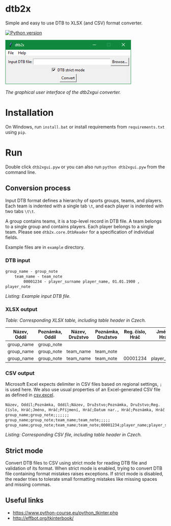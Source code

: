 # dtb2x
Simple and easy to use DTB to XLSX (and CSV) format converter.

[![Python version](https://img.shields.io/badge/Python-3-blue.svg?style=flat-square)](https://www.python.org/)

![dtb2xgui](doc/dtb2xgui.png)

*The graphical user interface of the dtb2xgui converter.*

# Installation

On Windows, run `install.bat` or install requirements from `requirements.txt` using `pip`.

# Run

Double click `dtb2xgui.pyw` or you can also run `python dtb2xgui.pyw` from the command line.

## Conversion process

Input DTB format defines a hierarchy of sports groups, teams, and players. Each team is indented with a single tab `\t`,
and each player is indented with two tabs `\t\t`.

A group contains teams, it is a top-level record in DTB file. A team belongs to a single group and contains players.
Each player belongs to a single team. Please see `dtb2x.core.DtbReader` for a specification of individual fields.

Example files are in `example` directory.

### DTB input

~~~
group_name - group_note
	team_name - team_note
		00001234 - player_surname player_name, 01.01.1900 , player_note
~~~
*Listing: Example input DTB file.*

### XLSX output

*Table: Corresponding XLSX table, including table header in Czech.*

| Název, Oddíl | Poznámka, Oddíl | Název, Družstvo | Poznámka, Družstvo | Reg. číslo, Hráč | Jméno, Hráč | Příjmení, Hráč | Datum nar., Hráč | Poznámka, Hráč |
|--------------|-----------------|-----------------|--------------------|------------------|-------------|----------------|------------------|----------------|
|group_name|group_note|							
|group_name|group_note|team_name|team_note|					
|group_name|group_note|team_name|team_note|00001234|player_name|player_surname|01.01.1900|player_note|

### CSV output

Microsoft Excel expects delimiter in CSV files based on regional settings, `;` is used here. We also use usual
properties of an Excel-generated CSV file as defined in
[csv.excel](https://docs.python.org/3.7/library/csv.html#csv.excel).

~~~
Název, Oddíl;Poznámka, Oddíl;Název, Družstvo;Poznámka, Družstvo;Reg. číslo, Hráč;Jméno, Hráč;Příjmení, Hráč;Datum nar., Hráč;Poznámka, Hráč
group_name;group_note;;;;;;;
group_name;group_note;team_name;team_note;;;;;
group_name;group_note;team_name;team_note;00001234;player_name;player_surname;01.01.1900;player_note
~~~
*Listing: Corresponding CSV file, including table header in Czech.*

## Strict mode
Convert DTB files to CSV using strict mode for reading DTB file and validation of its format. When strict mode is
enabled, trying to convert DTB file containing format mistakes raises exceptions. If strict mode is disabled,
the reader tries to tolerate small formatting mistakes like missing spaces and missing commas.

## Useful links
- https://www.python-course.eu/python_tkinter.php
- http://effbot.org/tkinterbook/

